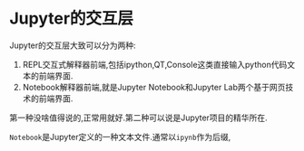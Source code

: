 # Jupyter的交互层

Jupyter的交互层大致可以分为两种:

1. REPL交互式解释器前端,包括ipython,QT,Console这类直接输入python代码文本的前端界面.
2. Notebook解释器前端,就是Jupyter Notebook和Jupyter Lab两个基于网页技术的前端界面.

第一种没啥值得说的,正常用就好.第二种可以说是Jupyter项目的精华所在.

`Notebook`是Jupyter定义的一种文本文件.通常以`ipynb`作为后缀,